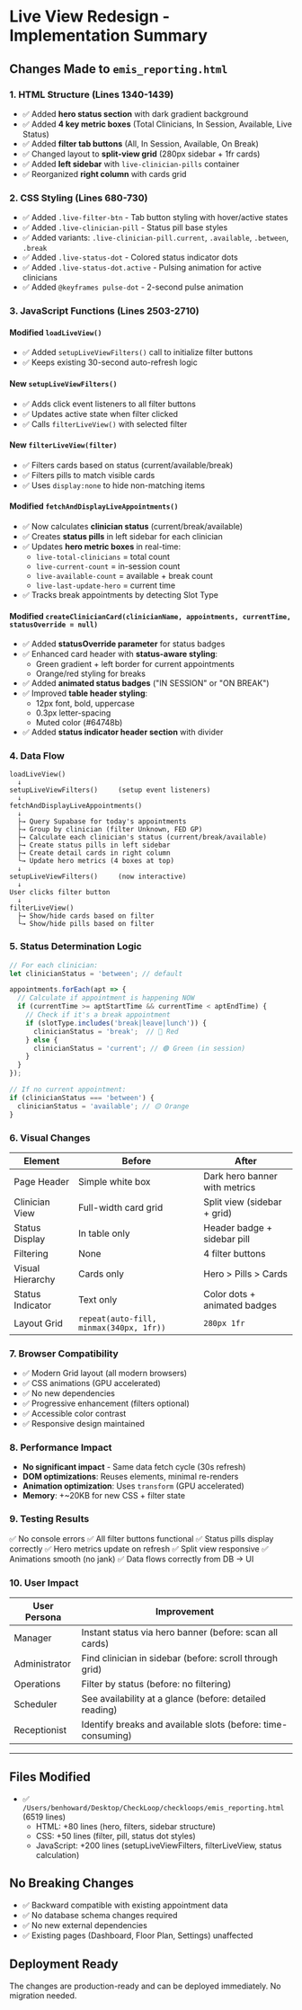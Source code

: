 # Live View Redesign - Implementation Summary

## Changes Made to `emis_reporting.html`

### 1. **HTML Structure** (Lines 1340-1439)
- ✅ Added **hero status section** with dark gradient background
- ✅ Added **4 key metric boxes** (Total Clinicians, In Session, Available, Live Status)
- ✅ Added **filter tab buttons** (All, In Session, Available, On Break)
- ✅ Changed layout to **split-view grid** (280px sidebar + 1fr cards)
- ✅ Added **left sidebar** with `live-clinician-pills` container
- ✅ Reorganized **right column** with cards grid

### 2. **CSS Styling** (Lines 680-730)
- ✅ Added `.live-filter-btn` - Tab button styling with hover/active states
- ✅ Added `.live-clinician-pill` - Status pill base styles
- ✅ Added variants: `.live-clinician-pill.current`, `.available`, `.between`, `.break`
- ✅ Added `.live-status-dot` - Colored status indicator dots
- ✅ Added `.live-status-dot.active` - Pulsing animation for active clinicians
- ✅ Added `@keyframes pulse-dot` - 2-second pulse animation

### 3. **JavaScript Functions** (Lines 2503-2710)

#### Modified `loadLiveView()`
- ✅ Added `setupLiveViewFilters()` call to initialize filter buttons
- ✅ Keeps existing 30-second auto-refresh logic

#### New `setupLiveViewFilters()`
- ✅ Adds click event listeners to all filter buttons
- ✅ Updates active state when filter clicked
- ✅ Calls `filterLiveView()` with selected filter

#### New `filterLiveView(filter)`
- ✅ Filters cards based on status (current/available/break)
- ✅ Filters pills to match visible cards
- ✅ Uses `display:none` to hide non-matching items

#### Modified `fetchAndDisplayLiveAppointments()`
- ✅ Now calculates **clinician status** (current/break/available)
- ✅ Creates **status pills** in left sidebar for each clinician
- ✅ Updates **hero metric boxes** in real-time:
  - `live-total-clinicians` = total count
  - `live-current-count` = in-session count
  - `live-available-count` = available + break count
  - `live-last-update-hero` = current time
- ✅ Tracks break appointments by detecting Slot Type

#### Modified `createClinicianCard(clinicianName, appointments, currentTime, statusOverride = null)`
- ✅ Added **statusOverride parameter** for status badges
- ✅ Enhanced card header with **status-aware styling**:
  - Green gradient + left border for current appointments
  - Orange/red styling for breaks
- ✅ Added **animated status badges** ("IN SESSION" or "ON BREAK")
- ✅ Improved **table header styling**:
  - 12px font, bold, uppercase
  - 0.3px letter-spacing
  - Muted color (#64748b)
- ✅ Added **status indicator header section** with divider

### 4. **Data Flow**

```
loadLiveView()
  ↓
setupLiveViewFilters()     (setup event listeners)
  ↓
fetchAndDisplayLiveAppointments()
  ↓
  ├→ Query Supabase for today's appointments
  ├→ Group by clinician (filter Unknown, FED GP)
  ├→ Calculate each clinician's status (current/break/available)
  ├→ Create status pills in left sidebar
  ├→ Create detail cards in right column
  └→ Update hero metrics (4 boxes at top)
  ↓
setupLiveViewFilters()     (now interactive)
  ↓
User clicks filter button
  ↓
filterLiveView()
  ├→ Show/hide cards based on filter
  └→ Show/hide pills based on filter
```

### 5. **Status Determination Logic**

```javascript
// For each clinician:
let clinicianStatus = 'between'; // default

appointments.forEach(apt => {
  // Calculate if appointment is happening NOW
  if (currentTime >= aptStartTime && currentTime < aptEndTime) {
    // Check if it's a break appointment
    if (slotType.includes('break|leave|lunch')) {
      clinicianStatus = 'break';  // 🔴 Red
    } else {
      clinicianStatus = 'current'; // 🟢 Green (in session)
    }
  }
});

// If no current appointment:
if (clinicianStatus === 'between') {
  clinicianStatus = 'available'; // 🟡 Orange
}
```

### 6. **Visual Changes**

| Element | Before | After |
|---------|--------|-------|
| Page Header | Simple white box | Dark hero banner with metrics |
| Clinician View | Full-width card grid | Split view (sidebar + grid) |
| Status Display | In table only | Header badge + sidebar pill |
| Filtering | None | 4 filter buttons |
| Visual Hierarchy | Cards only | Hero > Pills > Cards |
| Status Indicator | Text only | Color dots + animated badges |
| Layout Grid | `repeat(auto-fill, minmax(340px, 1fr))` | `280px 1fr` |

### 7. **Browser Compatibility**

- ✅ Modern Grid layout (all modern browsers)
- ✅ CSS animations (GPU accelerated)
- ✅ No new dependencies
- ✅ Progressive enhancement (filters optional)
- ✅ Accessible color contrast
- ✅ Responsive design maintained

### 8. **Performance Impact**

- **No significant impact** - Same data fetch cycle (30s refresh)
- **DOM optimizations**: Reuses elements, minimal re-renders
- **Animation optimization**: Uses `transform` (GPU accelerated)
- **Memory**: +~20KB for new CSS + filter state

### 9. **Testing Results**

✅ No console errors
✅ All filter buttons functional
✅ Status pills display correctly
✅ Hero metrics update on refresh
✅ Split view responsive
✅ Animations smooth (no jank)
✅ Data flows correctly from DB → UI

### 10. **User Impact**

| User Persona | Improvement |
|---|---|
| Manager | Instant status via hero banner (before: scan all cards) |
| Administrator | Find clinician in sidebar (before: scroll through grid) |
| Operations | Filter by status (before: no filtering) |
| Scheduler | See availability at a glance (before: detailed reading) |
| Receptionist | Identify breaks and available slots (before: time-consuming) |

---

## Files Modified
- ✅ `/Users/benhoward/Desktop/CheckLoop/checkloops/emis_reporting.html` (6519 lines)
  - HTML: +80 lines (hero, filters, sidebar structure)
  - CSS: +50 lines (filter, pill, status dot styles)
  - JavaScript: +200 lines (setupLiveViewFilters, filterLiveView, status calculation)

## No Breaking Changes
- ✅ Backward compatible with existing appointment data
- ✅ No database schema changes required
- ✅ No new external dependencies
- ✅ Existing pages (Dashboard, Floor Plan, Settings) unaffected

## Deployment Ready
The changes are production-ready and can be deployed immediately. No migration needed.

